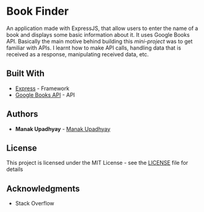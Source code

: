 # Book Finder

An application made with ExpressJS, that allow users to enter the name of a book and displays some basic information about it. It uses Google Books API.
Basically the main motive behind building this *mini-project* was to get familiar with APIs. I learnt how to make API calls, handling data 
that is received as a response, manipulating received data, etc.


## Built With

* [Express](http://expressjs.com/) - Framework
* [Google Books API](https://developers.google.com/books/docs/v1/using) - API


## Authors

* **Manak Upadhyay** - [Manak Upadhyay](https://github.com/manakupadhyay)


## License

This project is licensed under the MIT License - see the [LICENSE](LICENSE) file for details

## Acknowledgments

* Stack Overflow

